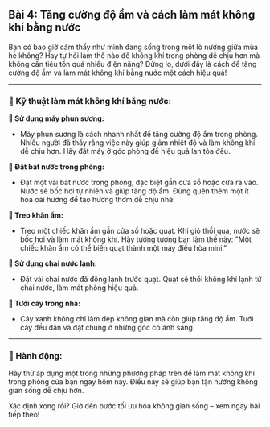 ## Bài 4: Tăng cường độ ẩm và cách làm mát không khí bằng nước

Bạn có bao giờ cảm thấy như mình đang sống trong một lò nướng giữa mùa hè không? Hay tự hỏi làm thế nào để không khí trong phòng dễ chịu hơn mà không cần tiêu tốn quá nhiều điện năng? Đừng lo, dưới đây là cách để tăng cường độ ẩm và làm mát không khí bằng nước một cách hiệu quả!

---

### 📌 Kỹ thuật làm mát không khí bằng nước:

**🔹 Sử dụng máy phun sương:**
- Máy phun sương là cách nhanh nhất để tăng cường độ ẩm trong phòng. Nhiều người đã thấy rằng việc này giúp giảm nhiệt độ và làm không khí dễ chịu hơn. Hãy đặt máy ở góc phòng để hiệu quả lan tỏa đều.

**🔹 Đặt bát nước trong phòng:**
- Đặt một vài bát nước trong phòng, đặc biệt gần cửa sổ hoặc cửa ra vào. Nước sẽ bốc hơi tự nhiên và giúp tăng độ ẩm. Đừng quên thêm một ít hoa oải hương để tạo hương thơm dễ chịu nhé!

**🔹 Treo khăn ẩm:**
- Treo một chiếc khăn ẩm gần cửa sổ hoặc quạt. Khi gió thổi qua, nước sẽ bốc hơi và làm mát không khí. Hãy tưởng tượng bạn làm thế này: "Một chiếc khăn ẩm có thể biến quạt thành một máy điều hòa mini."

**🔹 Sử dụng chai nước lạnh:**
- Đặt vài chai nước đã đông lạnh trước quạt. Quạt sẽ thổi không khí lạnh từ chai nước, làm mát phòng hiệu quả.

**🔹 Tưới cây trong nhà:**
- Cây xanh không chỉ làm đẹp không gian mà còn giúp tăng độ ẩm. Tưới cây đều đặn và đặt chúng ở những góc có ánh sáng.

---

### 🚀 Hành động:

Hãy thử áp dụng một trong những phương pháp trên để làm mát không khí trong phòng của bạn ngay hôm nay. Điều này sẽ giúp bạn tận hưởng không gian sống dễ chịu hơn.

Xác định xong rồi? Giờ đến bước tối ưu hóa không gian sống – xem ngay bài tiếp theo!